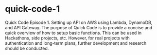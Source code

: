 # quick-code-1
Quick Code Episode 1. Setting up API on AWS using Lambda, DynamoDB, and API Gateway. The purpose of Quick Code is to provide a concise and quick overview of how to setup basic functions. This can be used in Hackathons, side projects, etc. However, for real projects with authentication and long-term plans, further development and research should be conducted.
